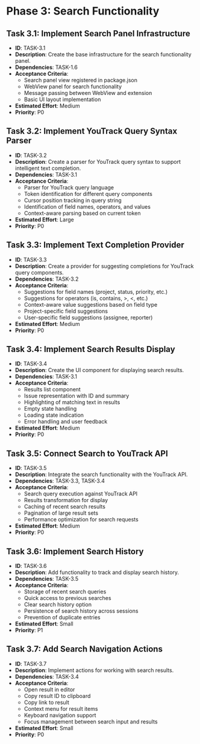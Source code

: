 # Phase 3: Search Functionality

## Task 3.1: Implement Search Panel Infrastructure
- **ID**: TASK-3.1
- **Description**: Create the base infrastructure for the search functionality panel.
- **Dependencies**: TASK-1.6
- **Acceptance Criteria**:
  - Search panel view registered in package.json
  - WebView panel for search functionality
  - Message passing between WebView and extension
  - Basic UI layout implementation
- **Estimated Effort**: Medium
- **Priority**: P0

## Task 3.2: Implement YouTrack Query Syntax Parser
- **ID**: TASK-3.2
- **Description**: Create a parser for YouTrack query syntax to support intelligent text completion.
- **Dependencies**: TASK-3.1
- **Acceptance Criteria**:
  - Parser for YouTrack query language
  - Token identification for different query components
  - Cursor position tracking in query string
  - Identification of field names, operators, and values
  - Context-aware parsing based on current token
- **Estimated Effort**: Large
- **Priority**: P0

## Task 3.3: Implement Text Completion Provider
- **ID**: TASK-3.3
- **Description**: Create a provider for suggesting completions for YouTrack query components.
- **Dependencies**: TASK-3.2
- **Acceptance Criteria**:
  - Suggestions for field names (project, status, priority, etc.)
  - Suggestions for operators (is, contains, >, <, etc.)
  - Context-aware value suggestions based on field type
  - Project-specific field suggestions
  - User-specific field suggestions (assignee, reporter)
- **Estimated Effort**: Medium
- **Priority**: P0

## Task 3.4: Implement Search Results Display
- **ID**: TASK-3.4
- **Description**: Create the UI component for displaying search results.
- **Dependencies**: TASK-3.1
- **Acceptance Criteria**:
  - Results list component
  - Issue representation with ID and summary
  - Highlighting of matching text in results
  - Empty state handling
  - Loading state indication
  - Error handling and user feedback
- **Estimated Effort**: Medium
- **Priority**: P0

## Task 3.5: Connect Search to YouTrack API
- **ID**: TASK-3.5
- **Description**: Integrate the search functionality with the YouTrack API.
- **Dependencies**: TASK-3.3, TASK-3.4
- **Acceptance Criteria**:
  - Search query execution against YouTrack API
  - Results transformation for display
  - Caching of recent search results
  - Pagination of large result sets
  - Performance optimization for search requests
- **Estimated Effort**: Medium
- **Priority**: P0

## Task 3.6: Implement Search History
- **ID**: TASK-3.6
- **Description**: Add functionality to track and display search history.
- **Dependencies**: TASK-3.5
- **Acceptance Criteria**:
  - Storage of recent search queries
  - Quick access to previous searches
  - Clear search history option
  - Persistence of search history across sessions
  - Prevention of duplicate entries
- **Estimated Effort**: Small
- **Priority**: P1

## Task 3.7: Add Search Navigation Actions
- **ID**: TASK-3.7
- **Description**: Implement actions for working with search results.
- **Dependencies**: TASK-3.4
- **Acceptance Criteria**:
  - Open result in editor
  - Copy result ID to clipboard
  - Copy link to result
  - Context menu for result items
  - Keyboard navigation support
  - Focus management between search input and results
- **Estimated Effort**: Small
- **Priority**: P0
